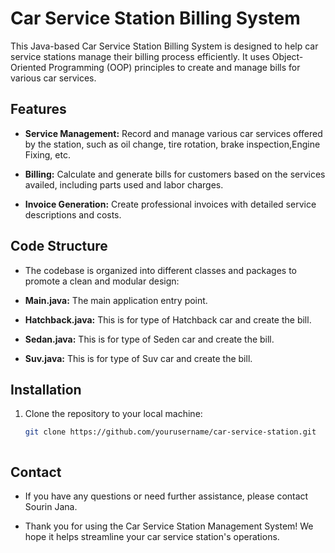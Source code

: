 # Car Service Station Billing System

This Java-based Car Service Station Billing System is designed to help car service stations manage their billing process efficiently. It uses Object-Oriented Programming (OOP) principles to create and manage bills for various car services.

## Features
- **Service Management:** Record and manage various car services offered by the station, such as oil change, tire rotation, brake inspection,Engine Fixing, etc.

- **Billing:** Calculate and generate bills for customers based on the services availed, including parts used and labor charges.

- **Invoice Generation:** Create professional invoices with detailed service descriptions and costs.


## Code Structure
* The codebase is organized into different classes and packages to promote a clean and modular design:

- **Main.java:** The main application entry point.

-  **Hatchback.java:** This is for type of Hatchback car and create the bill.
-  **Sedan.java:** This is for type of Seden car and create the bill.
-  **Suv.java:** This is for type of Suv car and create the bill.



## Installation

1. Clone the repository to your local machine:

   ```bash
   git clone https://github.com/yourusername/car-service-station.git



## Contact

* If you have any questions or need further assistance, please contact Sourin Jana.

* Thank you for using the Car Service Station Management System! We hope it helps streamline your car service station's operations.



